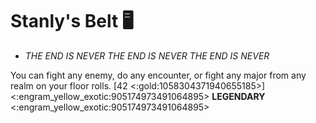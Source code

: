 # **Stanly's Belt 🖥️** 
- *THE END IS NEVER THE END IS NEVER THE END IS NEVER*

You can fight any enemy, do any encounter, or fight any major from any realm on your floor rolls. [42 <:gold:1058304371940655185>]
<:engram_yellow_exotic:905174973491064895> __LEGENDARY__ <:engram_yellow_exotic:905174973491064895>
